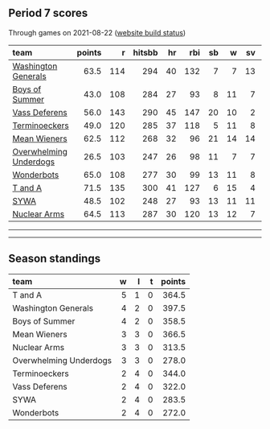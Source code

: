 

## Period 7 scores

Through games on 2021-08-22 ([website build status](https://github.com/brian-bot/pl-site/actions))


|team                                              | points|   r| hitsbb| hr| rbi| sb|  w| sv|  so|   era|  whip|
|:-------------------------------------------------|------:|---:|------:|--:|---:|--:|--:|--:|---:|-----:|-----:|
|[Washington Generals](./washingtongenerals)       |   63.5| 114|    294| 40| 132|  7|  7| 13| 155| 3.213| 1.195|
|[Boys of Summer](./boysofsummer)                  |   43.0| 108|    284| 27|  93|  8| 11|  7| 160| 3.695| 1.172|
|[Vass Deferens](./vassdeferens)                   |   56.0| 143|    290| 45| 147| 20| 10|  2| 158| 5.148| 1.290|
|[Terminoeckers](./terminoeckers)                  |   49.0| 120|    285| 37| 118|  5| 11|  8| 172| 4.421| 1.269|
|[Mean Wieners](./meanwieners)                     |   62.5| 112|    268| 32|  96| 21| 14| 14| 176| 3.882| 1.210|
|[Overwhelming Underdogs](./overwhelmingunderdogs) |   26.5| 103|    247| 26|  98| 11|  7|  7| 130| 4.201| 1.249|
|[Wonderbots](./wonderbots)                        |   65.0| 108|    277| 30|  99| 13| 11|  8| 203| 3.380| 1.093|
|[T and A](./tanda)                                |   71.5| 135|    300| 41| 127|  6| 15|  4| 176| 3.468| 1.167|
|[SYWA](./sywa)                                    |   48.5| 102|    248| 27|  93| 13| 11| 11| 180| 4.351| 1.147|
|[Nuclear Arms](./nucleararms)                     |   64.5| 113|    287| 30| 120| 13| 12|  7| 178| 3.978| 1.149|

* * *
* * *

## Season standings


|team                   |  w|  l|  t| points|
|:----------------------|--:|--:|--:|------:|
|T and A                |  5|  1|  0|  364.5|
|Washington Generals    |  4|  2|  0|  397.5|
|Boys of Summer         |  4|  2|  0|  358.5|
|Mean Wieners           |  3|  3|  0|  366.5|
|Nuclear Arms           |  3|  3|  0|  313.5|
|Overwhelming Underdogs |  3|  3|  0|  278.0|
|Terminoeckers          |  2|  4|  0|  344.0|
|Vass Deferens          |  2|  4|  0|  322.0|
|SYWA                   |  2|  4|  0|  283.5|
|Wonderbots             |  2|  4|  0|  272.0|


